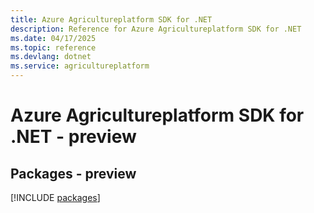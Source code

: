 ```yaml
---
title: Azure Agricultureplatform SDK for .NET
description: Reference for Azure Agricultureplatform SDK for .NET
ms.date: 04/17/2025
ms.topic: reference
ms.devlang: dotnet
ms.service: agricultureplatform
---
```

# Azure Agricultureplatform SDK for .NET - preview
## Packages - preview
[!INCLUDE [packages](agricultureplatform-index.md)]